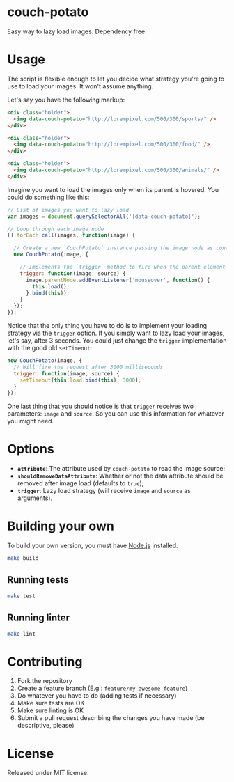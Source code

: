 # couch-potato

Easy way to lazy load images. Dependency free.

# Usage

The script is flexible enough to let you decide what strategy you're going to use to load your images. It won't assume anything.

Let's say you have the following markup:

```html
<div class="holder">
  <img data-couch-potato="http://lorempixel.com/500/300/sports/" />
</div>

<div class="holder">
  <img data-couch-potato="http://lorempixel.com/500/300/food/" />
</div>

<div class="holder">
  <img data-couch-potato="http://lorempixel.com/500/300/animals/" />
</div>
```

Imagine you want to load the images only when its parent is hovered. You could do something like this:

```js
// List of images you want to lazy load
var images = document.querySelectorAll('[data-couch-potato]');

// Loop through each image node
[].forEach.call(images, function(image) {

  // Create a new `CouchPotato` instance passing the image node as context
  new CouchPotato(image, {

    // Implements the `trigger` method to fire when the parent element is hovered
    trigger: function(image, source) {
      image.parentNode.addEventListener('mouseover', function() {
        this.load();
      }.bind(this));
    }
  });
});
```

Notice that the only thing you have to do is to implement your loading strategy via the `trigger` option.
If you simply want to lazy load your images, let's say, after 3 seconds. You could just change the `trigger` implementation with the good old `setTimeout`:

```js
new CouchPotato(image, {
  // Will fire the request after 3000 milliseconds
  trigger: function(image, source) {
    setTimeout(this.load.bind(this), 3000);
  }
});
```

One last thing that you should notice is that `trigger` receives two parameters: `image` and `source`. So you can use this information for whatever you might need.

# Options

* **`attribute`**: The attribute used by `couch-potato` to read the image source;
* **`shouldRemoveDataAttribute`**: Whether or not the data attribute should be removed after image load (defaults to `true`);
* **`trigger`**: Lazy load strategy (will receive `image` and `source` as arguments).

# Building your own

To build your own version, you must have [Node.js](http://nodejs.org) installed.

```sh
make build
```

## Running tests

```sh
make test
```

## Running linter

```sh
make lint
```

# Contributing

1. Fork the repository
2. Create a feature branch (E.g.: `feature/my-awesome-feature`)
3. Do whatever you have to do (adding tests if necessary)
4. Make sure tests are OK
5. Make sure linting is OK
6. Submit a pull request describing the changes you have made (be descriptive, please)

# License

Released under MIT license.
